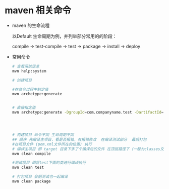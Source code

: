 # maven 相关命令

- maven 的生命流程

    以Default 生命周期为例，并列举部分常用的的阶段：

    compile -> test-compile -> test -> package -> install -> deploy

- 常用命令

    ```sh
    # 查看系统信息
    mvn help:system

    # 创建项目

    #在命令过程中制定值
    mvn archetype:generate 


    # 直接指定值 
    mvn archetype:generate -DgroupId=com.companyname.test -DartifactId=test -DarchetypeArtifactId=maven-archetype-quickstart -DinteractiveMode=false




    # 构建项目 命令不同 生命周期不同
    ## 顺序 先编译主项目，看是否报错，有报错修改  在编译测试部分  最后打包
    #在项目文件 (pom.xml文件所在的位置) 执行
    # 编译主项目 即 target 目录下多了个编译后的文件 在顶层路径下（一般为classes文件下）classes/ 下执行: java com.test.Test 即可执行
    mvn clean compile

    #测试项目 即将test下面的类进行编译执行
    mvn clean test

    # 打包项目 会把测试也一起编译 
    mvn clean package


    ```